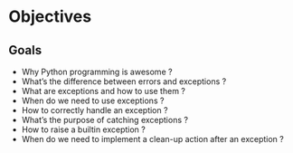 # Objectives

## Goals

- Why Python programming is awesome ?
- What’s the difference between errors and exceptions ?
- What are exceptions and how to use them ?
- When do we need to use exceptions ?
- How to correctly handle an exception ?
- What’s the purpose of catching exceptions ?
- How to raise a builtin exception ?
- When do we need to implement a clean-up action after an exception ?
